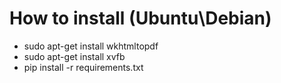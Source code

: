 # How to install (Ubuntu\Debian)
* sudo apt-get install wkhtmltopdf
* sudo apt-get install xvfb
* pip install -r requirements.txt

